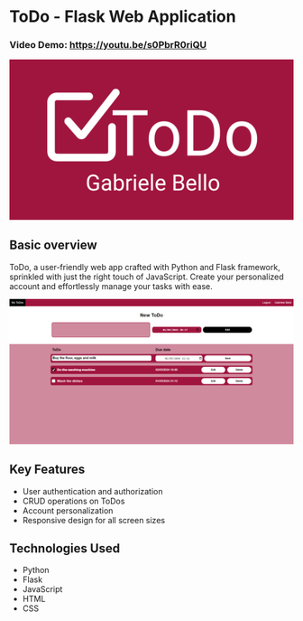 # ToDo - Flask Web Application
### Video Demo:  https://youtu.be/s0PbrR0riQU

![ToDo Logo](static/images/ToDo.png)

## Basic overview
ToDo, a user-friendly web app crafted with Python and Flask framework, sprinkled with just the right touch of JavaScript.
Create your personalized account and effortlessly manage your tasks with ease.

![My Todos](static/images/My_ToDos.png)

## Key Features
- User authentication and authorization
- CRUD operations on ToDos
- Account personalization
- Responsive design for all screen sizes

## Technologies Used
- Python
- Flask
- JavaScript
- HTML
- CSS
